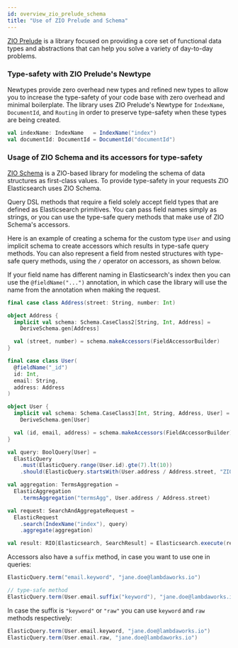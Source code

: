 ```yaml
---
id: overview_zio_prelude_schema
title: "Use of ZIO Prelude and Schema"
---
```


[ZIO Prelude](https://zio.github.io/zio-prelude/docs/overview/overview_index) is a library focused on providing a core set of functional data types and abstractions that can help you solve a variety of day-to-day problems.

### Type-safety with ZIO Prelude's Newtype

Newtypes provide zero overhead new types and refined new types to allow you to increase the type-safety of your code base with zero overhead and minimal boilerplate.
The library uses ZIO Prelude's Newtype for `IndexName`, `DocumentId`, and `Routing` in order to preserve type-safety when these types are being created.

```scala
val indexName: IndexName   = IndexName("index")
val documentId: DocumentId = DocumentId("documentId")
```

### Usage of ZIO Schema and its accessors for type-safety

[ZIO Schema](https://zio.dev/zio-schema/) is a ZIO-based library for modeling the schema of data structures as first-class values.
To provide type-safety in your requests ZIO Elasticsearch uses ZIO Schema.

Query DSL methods that require a field solely accept field types that are defined as Elasticsearch primitives.
You can pass field names simply as strings, or you can use the type-safe query methods that make use of ZIO Schema's accessors.

Here is an example of creating a schema for the custom type `User` and using implicit schema to create accessors which results in type-safe query methods.
You can also represent a field from nested structures with type-safe query methods, using the `/` operator on accessors, as shown below.

If your field name has different naming in Elasticsearch's index then you can use the `@fieldName("...")` annotation, in which case the library
will use the name from the annotation when making the request.

```scala
final case class Address(street: String, number: Int)

object Address {
  implicit val schema: Schema.CaseClass2[String, Int, Address] =
    DeriveSchema.gen[Address]

  val (street, number) = schema.makeAccessors(FieldAccessorBuilder)
}

final case class User(
  @fieldName("_id")
  id: Int,
  email: String,
  address: Address
)

object User {
  implicit val schema: Schema.CaseClass3[Int, String, Address, User] =
    DeriveSchema.gen[User]

  val (id, email, address) = schema.makeAccessors(FieldAccessorBuilder)
}

val query: BoolQuery[User] =
  ElasticQuery
    .must(ElasticQuery.range(User.id).gte(7).lt(10))
    .should(ElasticQuery.startsWith(User.address / Address.street, "ZIO"))

val aggregation: TermsAggregation =
  ElasticAggregation
    .termsAggregation("termsAgg", User.address / Address.street)

val request: SearchAndAggregateRequest =
  ElasticRequest
    .search(IndexName("index"), query)
    .aggregate(aggregation)

val result: RIO[Elasticsearch, SearchResult] = Elasticsearch.execute(request)
```

Accessors also have a `suffix` method, in case you want to use one in queries:
```scala
ElasticQuery.term("email.keyword", "jane.doe@lambdaworks.io")

// type-safe method
ElasticQuery.term(User.email.suffix("keyword"), "jane.doe@lambdaworks.io")
```

In case the suffix is `"keyword"` or `"raw"` you can use `keyword` and `raw` methods respectively:
```scala
ElasticQuery.term(User.email.keyword, "jane.doe@lambdaworks.io")
ElasticQuery.term(User.email.raw, "jane.doe@lambdaworks.io")
```